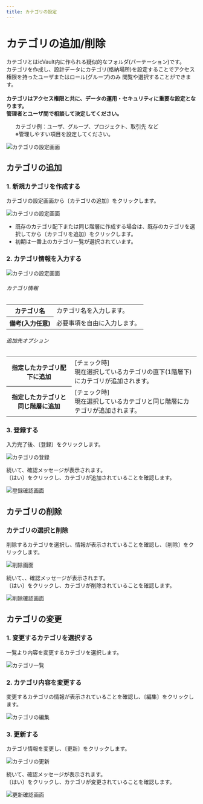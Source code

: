 ```yaml
---
title: カテゴリの設定
---
```


# カテゴリの追加/削除
カテゴリとはicVault内に作られる疑似的なフォルダ(パーテーション)です。<br>
カテゴリを作成し、設計データにカテゴリ(格納場所)を設定することでアクセス権限を持ったユーザまたはロール(グループ)のみ
閲覧や選択することができます。<br>
<br>
**カテゴリはアクセス権限と共に、データの運用・セキュリティに重要な設定となります。<br>
管理者とユーザ間で相談して決定してください。**

<div class="note">
<ul>
<div>
カテゴリ例：ユーザ、グループ、プロジェクト、取引先 など<br>
※管理しやすい項目を設定してください。
</ul>
</div>

![カテゴリの設定画面](./img/Category_001.png)

## カテゴリの追加

### 1. 新規カテゴリを作成する
カテゴリの設定画面から〔カテゴリの追加〕をクリックします。

![カテゴリの設定画面](./img/Category_002.png)

<div class="note">
<ul>
<div>
<li>既存のカテゴリ配下または同じ階層に作成する場合は、既存のカテゴリを選択してから〔カテゴリを追加〕をクリックします。</li>
<li>初期は一番上のカテゴリ一覧が選択されています。</li>
</ul>
</div>


### 2. カテゴリ情報を入力する

![カテゴリの設定画面](./img/Category_003.png)

###### カテゴリ情報
<table>
<tr>
<th>カテゴリ名</th>
<td>カテゴリ名を入力します。</td>
</tr>
<tr>
<th>備考(入力任意)</th>
<td>必要事項を自由に入力します。</td>
</tr>
</table>

###### 追加先オプション
<table>
<tr>
<th>指定したカテゴリ配下に追加</th>
<td>[チェック時]<br />
現在選択しているカテゴリの直下(1階層下)にカテゴリが追加されます。</td>
</tr>
<tr>
<th>指定したカテゴリと同じ階層に追加</th>
<td>[チェック時]<br />
現在選択しているカテゴリと同じ階層にカテゴリが追加されます。
</td>
</tr>
</table>

### 3. 登録する
入力完了後、〔登録〕をクリックします。

![カテゴリの登録](./img/Category_004.png)

続いて、確認メッセージが表示されます。<br />
〔はい〕をクリックし、カテゴリが追加されていることを確認します。

![登録確認画面](./img/Category_005.png)

## カテゴリの削除

### カテゴリの選択と削除
削除するカテゴリを選択し、情報が表示されていることを確認し、〔削除〕をクリックします。

![削除画面](./img/Category_006.png)

続いて、、確認メッセージが表示されます。<br />
〔はい〕をクリックし、カテゴリが削除されていることを確認します。

![削除確認画面](./img/Category_007.png)


## カテゴリの変更

### 1. 変更するカテゴリを選択する
一覧より内容を変更するカテゴリを選択します。

![カテゴリ一覧](./img/Category_008.png)

### 2. カテゴリ内容を変更する
変更するカテゴリの情報が表示されていることを確認し、〔編集〕をクリックします。

![カテゴリの編集](./img/Category_009.png)

### 3. 更新する
カテゴリ情報を変更し、〔更新〕をクリックします。

![カテゴリの更新](./img/Category_010.png)

続いて、確認メッセージが表示されます。<br />
〔はい〕をクリックし、カテゴリが変更されていることを確認します。

![更新確認画面](./img/Category_011.png)
